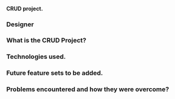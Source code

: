 #### CRUD project.

### Designer






### What is the CRUD Project?







### Technologies used.








### Future feature sets to be added.





### Problems encountered and how they were overcome?
